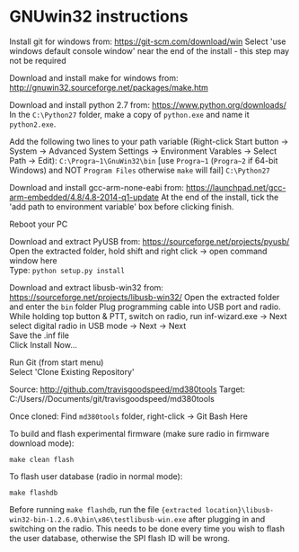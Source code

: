 # GNUwin32 instructions #

Install git for windows from: https://git-scm.com/download/win
Select 'use windows default console window' near the end of the install - this step may not be required

Download and install make for windows from: http://gnuwin32.sourceforge.net/packages/make.htm

Download and install python 2.7 from: https://www.python.org/downloads/
In the `C:\Python27` folder, make a copy of `python.exe` and name it `python2.exe`.

Add the following two lines to your path variable
(Right-click Start button -> System -> Advanced System Settings -> Environment Varables -> Select Path -> Edit):
`C:\Progra~1\GnuWin32\bin`  [use `Progra~1` (`Progra~2` if 64-bit Windows) and NOT `Program Files` otherwise `make` will fail]
`C:\Python27`

Download and install gcc-arm-none-eabi from: https://launchpad.net/gcc-arm-embedded/4.8/4.8-2014-q1-update
At the end of the install, tick the 'add path to environment variable' box before clicking finish.

Reboot your PC

Download and extract PyUSB from: https://sourceforge.net/projects/pyusb/    
Open the extracted folder, hold shift and right click -> open command window here    
Type: `python setup.py install`

Download and extract libusb-win32 from: https://sourceforge.net/projects/libusb-win32/
Open the extracted folder and enter the `bin` folder
Plug programming cable into USB port and radio. While holding top button & PTT, switch on radio,
run inf-wizard.exe -> Next    
select digital radio in USB mode -> Next -> Next    
Save the .inf file    
Click Install Now...

Run Git (from start menu)    
Select 'Clone Existing Repository'

Source: http://github.com/travisgoodspeed/md380tools
Target: C:/Users/<username>/Documents/git/travisgoodspeed/md380tools

Once cloned:
Find `md380tools` folder, right-click -> Git Bash Here

To build and flash experimental firmware (make sure radio in firmware download mode):

    make clean flash

To flash user database (radio in normal mode):

    make flashdb

Before running `make flashdb`, run the file `{extracted location}\libusb-win32-bin-1.2.6.0\bin\x86\testlibusb-win.exe` after plugging in and switching on the radio. This needs to be done every time you wish to flash the user database, otherwise the SPI flash ID will be wrong.
